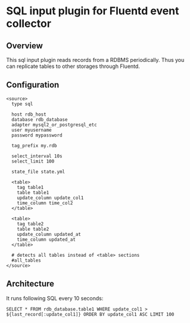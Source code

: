# SQL input plugin for Fluentd event collector

## Overview

This sql input plugin reads records from a RDBMS periodically. Thus you can replicate tables to other storages through Fluentd.

## Configuration

    <source>
      type sql

      host rdb_host
      database rdb_database
      adapter mysql2_or_postgresql_etc
      user myusername
      password mypassword

      tag_prefix my.rdb

      select_interval 10s
      select_limit 100

      state_file state.yml

      <table>
        tag table1
        table table1
        update_column update_col1
        time_column time_col2
      </table>

      <table>
        tag table2
        table table2
        update_column updated_at
        time_column updated_at
      </table>

      # detects all tables instead of <table> sections
      #all_tables
    </source>

## Architecture

It runs following SQL every 10 seconds:

    SELECT * FROM rdb_database.table1 WHERE update_col1 > ${last_record[:update_col1]} ORDER BY update_col1 ASC LIMIT 100

